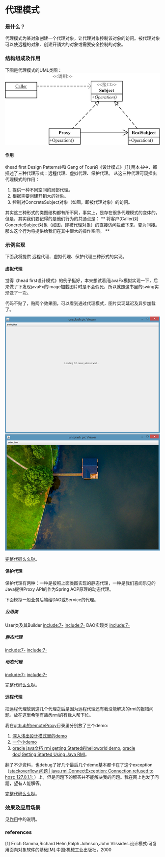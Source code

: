 # 代理模式

### 是什么？

代理模式为某对象创建一个代理对象，让代理对象控制该对象的访问。被代理对象可以使远程的对象、创建开销大的对象或需要安全控制的对象。

### 结构组成及作用

下图是代理模式的UML类图：
![ Proxy Pattern UML Class diagram](Proxy.png)

#### 作用

《head first Design Patterns》和 Gang of Four的《设计模式》[ [1] ](#references)两本书中，都描述了三种代理形式：远程代理、虚拟代理、保护代理。
从这三种代理可窥探出代理模式的作用：
1. 提供一种不同空间的局部代理。
2. 根据需要创建开销大的对象。
3. 控制对ConcreteSubject对象（如图，即被代理对象）的访问。

其实这三种形式的类图结构都有所不同，事实上，是存在很多代理模式的变体的，但是，其实我们要记得的是他们行为的共通点是：
** 将客户(Caller)对ConcreteSubject对象（如图，即被代理对象）的直接访问拦截下来，变为间接。那么这个行为将提供给我们在其中很大的操作空间。 **

### 示例实现

下面我将提供 远程代理、虚拟代理、保护代理三种形式的实现。

#### 虚拟代理

觉得《head first设计模式》的例子挺好，本来想试着用javaFx模拟实现一下，后来做了下发现javaFx的Image加载图片时是不会假死，所以就照这书里的swing实现做了一次。

代码不贴了，贴两个效果图，可以看到通过代理模式，图片实现延迟及异步加载了。

![ output1 ](output1.png)
![ output2 ](output2.png)

[完整代码么么哒](https://github.com/teaho2015/design-patterns-learning/tree/master/src/main/java/com/tea/proxy/virtualproxy/)。

#### 保护代理

保护代理有两种：一种是按照上面类图实现的静态代理，一种是我们喜闻乐见的Java提供Proxy API的作为Spring AOP原理的动态代理。

下面模拟一般业务后端给DAO或Service的代理。

##### 公用类
User类及其Builder
[include:7-](../src/main/java/com/tea/proxy/protectProxy/User.java)
[include:7-](../src/main/java/com/tea/proxy/protectProxy/UserBuilder.java)
DAO实现类
[include:7-](../src/main/java/com/tea/proxy/protectProxy/UserDAOImpl.java)

##### 静态代理

[include:7-](../src/main/java/com/tea/proxy/protectProxy/staticProxy/ProtectProxy.java)
[include:7-](../src/main/java/com/tea/proxy/protectProxy/staticProxy/TestMain.java)


##### 动态代理

[include:7-](../src/main/java/com/tea/proxy/protectProxy/dynamicProxy/ProtectedProxy.java)
[include:7-](../src/main/java/com/tea/proxy/protectProxy/dynamicProxy/TestMain.java)

[完整代码么么哒](https://github.com/teaho2015/design-patterns-learning/tree/master/src/main/java/com/tea/proxy/protectProxy/)。

#### 远程代理

把远程代理放到这几个代理之后是因为远程代理还有我没能解决的rmi的报错问题。放在这里希望有熟悉rmi的有缘人帮下忙。

我在[github的remoteProxy](https://github.com/teaho2015/design-patterns-learning/tree/master/src/main/java/com/tea/proxy/remoteproxy/)目录里分别放了三个demo:
1. [深入浅出设计模式里的demo](https://github.com/teaho2015/design-patterns-learning/tree/master/src/main/java/com/tea/proxy/remoteproxy/gumball/)
2. [一个小demo](https://github.com/teaho2015/design-patterns-learning/tree/master/src/main/java/com/tea/proxy/remoteproxy/demo/)
3. [oracle java文档 rmi getting Started的helloworld demo](https://github.com/teaho2015/design-patterns-learning/tree/master/src/main/java/com/tea/proxy/remoteproxy/helloworld/), [oracle doc|Getting Started Using Java RMI](https://docs.oracle.com/javase/8/docs/technotes/guides/rmi/hello/hello-world.html)。

翻了不少资料，也debug了好几个最后几个demo基本都卡在了这个exception（[stackoverflow 问题 | java.rmi.ConnectException: Connection refused to host: 127.0.1.1; ](http://stackoverflow.com/questions/15685686/java-rmi-connectexception-connection-refused-to-host-127-0-1-1)）上，但是问题下的解答并不能解决我的问题。我在网上也发了问题，望有人能解答。

[完整代码么么哒](https://github.com/teaho2015/design-patterns-learning/tree/master/src/main/java/com/tea/proxy/remoteproxy/)。


### 效果及应用场景

见[作用](#作用)中的说明。

### references
[1] Erich Gamma,Richard Helm,Ralph Johnson,John Vlissides.设计模式:可复用面向对象软件的基础[M].中国:机械工业出版社，2000
